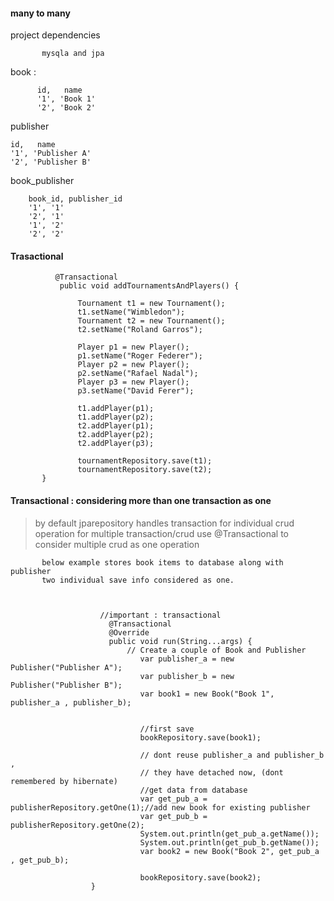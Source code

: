 
#### many to many

project dependencies

           mysqla and jpa



book : 

          id,   name
          '1', 'Book 1'
          '2', 'Book 2'


publisher

    id,   name
    '1', 'Publisher A'
    '2', 'Publisher B'


book_publisher

        book_id, publisher_id
        '1', '1'
        '2', '1'
        '1', '2'
        '2', '2'



#### Trasactional

              @Transactional
               public void addTournamentsAndPlayers() {

                   Tournament t1 = new Tournament();
                   t1.setName("Wimbledon");
                   Tournament t2 = new Tournament();
                   t2.setName("Roland Garros");

                   Player p1 = new Player();
                   p1.setName("Roger Federer");
                   Player p2 = new Player();
                   p2.setName("Rafael Nadal");
                   Player p3 = new Player();
                   p3.setName("David Ferer");

                   t1.addPlayer(p1);
                   t1.addPlayer(p2);
                   t2.addPlayer(p1);
                   t2.addPlayer(p2);
                   t2.addPlayer(p3);

                   tournamentRepository.save(t1);
                   tournamentRepository.save(t2);
           }



#### Transactional : considering more than one transaction as one

> by default jparepository handles transaction for individual crud operation
  for multiple transaction/crud use @Transactional to consider multiple crud as one operation
           

           below example stores book items to database along with publisher
           two individual save info considered as one.



                        //important : transactional
                          @Transactional
                          @Override
                          public void run(String...args) {
                              // Create a couple of Book and Publisher
                                 var publisher_a = new Publisher("Publisher A");
                                 var publisher_b = new Publisher("Publisher B");
                                 var book1 = new Book("Book 1", publisher_a , publisher_b);           
           

                                 //first save
                                 bookRepository.save(book1);

                                 // dont reuse publisher_a and publisher_b , 
                                 // they have detached now, (dont remembered by hibernate)
                                 //get data from database                                 
                                 var get_pub_a = publisherRepository.getOne(1);//add new book for existing publisher 
                                 var get_pub_b = publisherRepository.getOne(2);
                                 System.out.println(get_pub_a.getName());
                                 System.out.println(get_pub_b.getName());
                                 var book2 = new Book("Book 2", get_pub_a , get_pub_b);

                                 bookRepository.save(book2);
                      }
